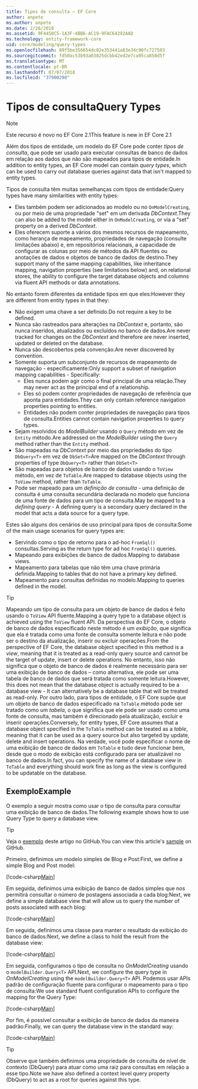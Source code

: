 ```yaml
---
title: Tipos de consulta – EF Core
author: anpete
ms.author: anpete
ms.date: 2/26/2018
ms.assetid: 9F4450C5-1A3F-4BB6-AC19-9FAC64292AAD
ms.technology: entity-framework-core
uid: core/modeling/query-types
ms.openlocfilehash: 89f5be356654dc02e353441a83e34c90fc727593
ms.sourcegitcommit: fd50ac53b93a03825dcbb42ed2e7ca95ca858d5f
ms.translationtype: MT
ms.contentlocale: pt-BR
ms.lasthandoff: 07/07/2018
ms.locfileid: "37900298"
---
```

# <a name="query-types"></a><span data-ttu-id="24708-102">Tipos de consulta</span><span class="sxs-lookup"><span data-stu-id="24708-102">Query Types</span></span>
> [!NOTE]
> <span data-ttu-id="24708-103">Este recurso é novo no EF Core 2.1</span><span class="sxs-lookup"><span data-stu-id="24708-103">This feature is new in EF Core 2.1</span></span>

<span data-ttu-id="24708-104">Além dos tipos de entidade, um modelo do EF Core pode conter _tipos de consulta_, que pode ser usado para executar consultas de banco de dados em relação aos dados que não são mapeados para tipos de entidade.</span><span class="sxs-lookup"><span data-stu-id="24708-104">In addition to entity types, an EF Core model can contain _query types_, which can be used to carry out database queries against data that isn't mapped to entity types.</span></span>

<span data-ttu-id="24708-105">Tipos de consulta têm muitas semelhanças com tipos de entidade:</span><span class="sxs-lookup"><span data-stu-id="24708-105">Query types have many similarities with entity types:</span></span>

- <span data-ttu-id="24708-106">Eles também podem ser adicionados ao modelo ou no `OnModelCreating`, ou por meio de uma propriedade "set" em um derivada _DbContext_.</span><span class="sxs-lookup"><span data-stu-id="24708-106">They can also be added to the model either in `OnModelCreating`, or via a "set" property on a derived _DbContext_.</span></span>
- <span data-ttu-id="24708-107">Eles oferecem suporte a vários dos mesmos recursos de mapeamento, como herança de mapeamento, propriedades de navegação (consulte limitações abaixo) e, em repositórios relacionais, a capacidade de configurar as colunas por meio de métodos da API fluentes ou anotações de dados e objetos de banco de dados de destino.</span><span class="sxs-lookup"><span data-stu-id="24708-107">They support many of the same mapping capabilities, like inheritance mapping, navigation properties (see limitations below) and, on relational stores, the ability to configure the target database objects and columns via fluent API methods or data annotations.</span></span>

<span data-ttu-id="24708-108">No entanto forem diferentes da entidade tipos em que eles:</span><span class="sxs-lookup"><span data-stu-id="24708-108">However they are different from entity types in that they:</span></span>

- <span data-ttu-id="24708-109">Não exigem uma chave a ser definido.</span><span class="sxs-lookup"><span data-stu-id="24708-109">Do not require a key to be defined.</span></span>
- <span data-ttu-id="24708-110">Nunca são rastreados para alterações na _DbContext_ e, portanto, são nunca inseridos, atualizados ou excluídos no banco de dados.</span><span class="sxs-lookup"><span data-stu-id="24708-110">Are never tracked for changes on the _DbContext_ and therefore are never inserted, updated or deleted on the database.</span></span>
- <span data-ttu-id="24708-111">Nunca são descobertos pela convenção.</span><span class="sxs-lookup"><span data-stu-id="24708-111">Are never discovered by convention.</span></span>
- <span data-ttu-id="24708-112">Somente suporta um subconjunto de recursos de mapeamento de navegação - especificamente:</span><span class="sxs-lookup"><span data-stu-id="24708-112">Only support a subset of navigation mapping capabilities - Specifically:</span></span>
  - <span data-ttu-id="24708-113">Eles nunca podem agir como o final principal de uma relação.</span><span class="sxs-lookup"><span data-stu-id="24708-113">They may never act as the principal end of a relationship.</span></span>
  - <span data-ttu-id="24708-114">Eles só podem conter propriedades de navegação de referência que aponta para entidades.</span><span class="sxs-lookup"><span data-stu-id="24708-114">They can only contain reference navigation properties pointing to entities.</span></span>
  - <span data-ttu-id="24708-115">Entidades não podem conter propriedades de navegação para tipos de consulta.</span><span class="sxs-lookup"><span data-stu-id="24708-115">Entities cannot contain navigation properties to query types.</span></span>
- <span data-ttu-id="24708-116">Sejam resolvidos do _ModelBuilder_ usando o `Query` método em vez de `Entity` método.</span><span class="sxs-lookup"><span data-stu-id="24708-116">Are addressed on the _ModelBuilder_ using the `Query` method rather than the `Entity` method.</span></span>
- <span data-ttu-id="24708-117">São mapeadas na _DbContext_ por meio das propriedades do tipo `DbQuery<T>` em vez de `DbSet<T>`</span><span class="sxs-lookup"><span data-stu-id="24708-117">Are mapped on the _DbContext_ through properties of type `DbQuery<T>` rather than `DbSet<T>`</span></span>
- <span data-ttu-id="24708-118">São mapeadas para objetos de banco de dados usando o `ToView` método, em vez de `ToTable`.</span><span class="sxs-lookup"><span data-stu-id="24708-118">Are mapped to database objects using the `ToView` method, rather than `ToTable`.</span></span>
- <span data-ttu-id="24708-119">Pode ser mapeado para um _definição de consulta_ - uma definição de consulta é uma consulta secundária declarada no modelo que funciona de uma fonte de dados para um tipo de consulta.</span><span class="sxs-lookup"><span data-stu-id="24708-119">May be mapped to a _defining query_ - A defining query is a secondary query declared in the model that acts a data source for a query type.</span></span>

<span data-ttu-id="24708-120">Estes são alguns dos cenários de uso principal para tipos de consulta:</span><span class="sxs-lookup"><span data-stu-id="24708-120">Some of the main usage scenarios for query types are:</span></span>

- <span data-ttu-id="24708-121">Servindo como o tipo de retorno para o ad-hoc `FromSql()` consultas.</span><span class="sxs-lookup"><span data-stu-id="24708-121">Serving as the return type for ad hoc `FromSql()` queries.</span></span>
- <span data-ttu-id="24708-122">Mapeando para exibições de banco de dados.</span><span class="sxs-lookup"><span data-stu-id="24708-122">Mapping to database views.</span></span>
- <span data-ttu-id="24708-123">Mapeamento para tabelas que não têm uma chave primária definida.</span><span class="sxs-lookup"><span data-stu-id="24708-123">Mapping to tables that do not have a primary key defined.</span></span>
- <span data-ttu-id="24708-124">Mapeamento para consultas definidas no modelo.</span><span class="sxs-lookup"><span data-stu-id="24708-124">Mapping to queries defined in the model.</span></span>

> [!TIP]
> <span data-ttu-id="24708-125">Mapeando um tipo de consulta para um objeto de banco de dados é feito usando o `ToView` API fluente.</span><span class="sxs-lookup"><span data-stu-id="24708-125">Mapping a query type to a database object is achieved using the `ToView` fluent API.</span></span> <span data-ttu-id="24708-126">Da perspectiva do EF Core, o objeto de banco de dados especificado neste método é um _exibição_, que significa que ela é tratada como uma fonte de consulta somente leitura e não pode ser o destino da atualização, inserir ou excluir operações.</span><span class="sxs-lookup"><span data-stu-id="24708-126">From the perspective of EF Core, the database object specified in this method is a _view_, meaning that it is treated as a read-only query source and cannot be the target of update, insert or delete operations.</span></span> <span data-ttu-id="24708-127">No entanto, isso não significa que o objeto de banco de dados é realmente necessário para ser uma exibição de banco de dados – como alternativa, ele pode ser uma tabela de banco de dados que será tratada como somente leitura.</span><span class="sxs-lookup"><span data-stu-id="24708-127">However, this does not mean that the database object is actually required to be a database view - It can alternatively be a database table that will be treated as read-only.</span></span> <span data-ttu-id="24708-128">Por outro lado, para tipos de entidade, o EF Core supõe que um objeto de banco de dados especificado na `ToTable` método pode ser tratado como um _tabela_, o que significa que ele pode ser usado como uma fonte de consulta, mas também é direcionado pela atualização, excluir e inserir operações.</span><span class="sxs-lookup"><span data-stu-id="24708-128">Conversely, for entity types, EF Core assumes that a database object specified in the `ToTable` method can be treated as a _table_, meaning that it can be used as a query source but also targeted by update, delete and insert operations.</span></span> <span data-ttu-id="24708-129">Na verdade, você pode especificar o nome de uma exibição de banco de dados em `ToTable` e tudo deve funcionar bem, desde que o modo de exibição está configurado para ser atualizável no banco de dados.</span><span class="sxs-lookup"><span data-stu-id="24708-129">In fact, you can specify the name of a database view in `ToTable` and everything should work fine as long as the view is configured to be updatable on the database.</span></span>

## <a name="example"></a><span data-ttu-id="24708-130">Exemplo</span><span class="sxs-lookup"><span data-stu-id="24708-130">Example</span></span>

<span data-ttu-id="24708-131">O exemplo a seguir mostra como usar o tipo de consulta para consultar uma exibição de banco de dados.</span><span class="sxs-lookup"><span data-stu-id="24708-131">The following example shows how to use Query Type to query a database view.</span></span>

> [!TIP]
> <span data-ttu-id="24708-132">Veja o [exemplo](https://github.com/aspnet/EntityFrameworkCore/tree/dev/samples/QueryTypes) deste artigo no GitHub.</span><span class="sxs-lookup"><span data-stu-id="24708-132">You can view this article's [sample](https://github.com/aspnet/EntityFrameworkCore/tree/dev/samples/QueryTypes) on GitHub.</span></span>

<span data-ttu-id="24708-133">Primeiro, definimos um modelo simples de Blog e Post:</span><span class="sxs-lookup"><span data-stu-id="24708-133">First, we define a simple Blog and Post model:</span></span>

[!code-csharp[Main](../../../efcore-repo/samples/QueryTypes/Program.cs#Entities)]

<span data-ttu-id="24708-134">Em seguida, definimos uma exibição de banco de dados simples que nos permitirá consultar o número de postagens associada a cada blog:</span><span class="sxs-lookup"><span data-stu-id="24708-134">Next, we define a simple database view that will allow us to query the number of posts associated with each blog:</span></span>

[!code-csharp[Main](../../../efcore-repo/samples/QueryTypes/Program.cs#View)]

<span data-ttu-id="24708-135">Em seguida, definimos uma classe para manter o resultado da exibição do banco de dados:</span><span class="sxs-lookup"><span data-stu-id="24708-135">Next, we define a class to hold the result from the database view:</span></span>

[!code-csharp[Main](../../../efcore-repo/samples/QueryTypes/Program.cs#QueryType)]

<span data-ttu-id="24708-136">Em seguida, configuramos o tipo de consulta no _OnModelCreating_ usando o `modelBuilder.Query<T>` API.</span><span class="sxs-lookup"><span data-stu-id="24708-136">Next, we configure the query type in _OnModelCreating_ using the `modelBuilder.Query<T>` API.</span></span>
<span data-ttu-id="24708-137">Podemos usar APIs padrão de configuração fluente para configurar o mapeamento para o tipo de consulta:</span><span class="sxs-lookup"><span data-stu-id="24708-137">We use standard fluent configuration APIs to configure the mapping for the Query Type:</span></span>

[!code-csharp[Main](../../../efcore-repo/samples/QueryTypes/Program.cs#Configuration)]

<span data-ttu-id="24708-138">Por fim, é possível consultar a exibição de banco de dados da maneira padrão:</span><span class="sxs-lookup"><span data-stu-id="24708-138">Finally, we can query the database view in the standard way:</span></span>

[!code-csharp[Main](../../../efcore-repo/samples/QueryTypes/Program.cs#Query)]

> [!TIP]
> <span data-ttu-id="24708-139">Observe que também definimos uma propriedade de consulta de nível de contexto (DbQuery) para atuar como uma raiz para consultas em relação a esse tipo.</span><span class="sxs-lookup"><span data-stu-id="24708-139">Note we have also defined a context level query property (DbQuery) to act as a root for queries against this type.</span></span>
